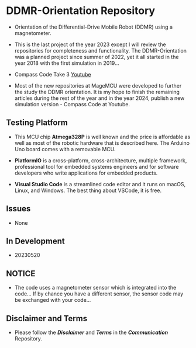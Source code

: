 # DDMR-Orientation Repository

- Orientation of the Differential-Drive Mobile Robot (DDMR) using a magnetometer. 

- This is the last project of the year 2023 except I will review the repositories for completeness and functionality. The DDMR-Orientation was a planned project since summer of 2022, yet it all started in the year 2018 with the first simulation in 2019... 

- Compass Code Take 3 <a href="https://www.youtube.com/watch?v=AXNU_OpvKLk" target="_blank">Youtube</a>

- Most of the new repositories at MageMCU were developed to further the study the DDMR orientation. It is my hope to finish the remaining articles during the rest of the year and in the year 2024, publish a new simulation version - Compass Code at Youtube.

## Testing Platform

- This MCU chip **Atmega328P** is well known and the price is affordable as well as most of the robotic hardware that is described here. The Arduino Uno board comes with a removable MCU.

- **PlatformIO** is a cross-platform, cross-architecture, multiple framework, professional tool for embedded systems engineers and for software developers who write applications for embedded products. 

- **Visual Studio Code** is a streamlined code editor and it runs on macOS, Linux, and Windows. The best thing about VSCode, it is free.

## Issues

- None

## In Development

- 20230520

## NOTICE

- The code uses a magnetometer sensor which is integrated into the code... If by chance you have a different sensor, the sensor code may be exchanged with your code... 

## Disclaimer and Terms

- Please follow the ***Disclaimer*** and ***Terms*** in the ***Communication*** Repository.
   
